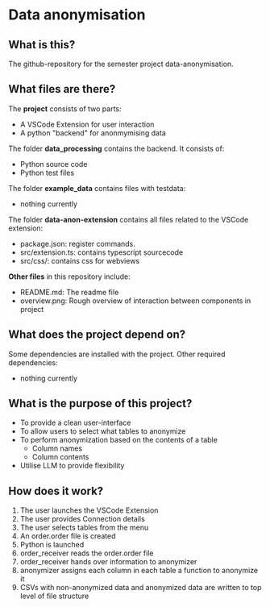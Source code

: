 # Data anonymisation

##  What is this?
The github-repository for the semester project data-anonymisation.

## What files are there?
The **project** consists of two parts:
+ A VSCode Extension for user interaction
+ A python "backend" for anonmymising data

The folder **data_processing** contains the backend. It consists of:
+ Python source code
+ Python test files

The folder **example_data** contains files with testdata:
+ nothing currently

The folder **data-anon-extension** contains all files related to the VSCode extension:
+ package.json: register commands.
+ src/extension.ts: contains typescript sourcecode
+ src/css/: contains css for webviews

**Other files** in this repository include:
+ README.md: The readme file
+ overview.png: Rough overview of interaction between components in project

## What does the project depend on?
Some dependencies are installed with the project.
Other required dependencies:
+ nothing currently

## What is the purpose of this project?
+ To provide a clean user-interface
+ To allow users to select what tables to anonymize
+ To perform anonymization based on the contents of a table
	+ Column names
	+ Column contents
+ Utilise LLM to provide flexibility

## How does it work?
1. The user launches the VSCode Extension
2. The user provides Connection details
3. The user selects tables from the menu
4. An order.order file is created
5. Python is launched
6. order_receiver reads the order.order file
7. order_receiver hands over information to anonymizer
8. anonymizer assigns each column in each table a function to anonymize it
9. CSVs with non-anonymized data and anonymized data are written to top level of file structure
